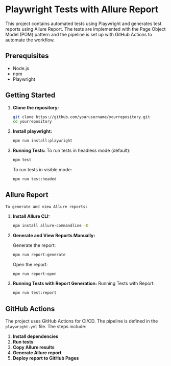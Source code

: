 # Playwright Tests with Allure Report

This project contains automated tests using Playwright and generates test reports using Allure Report. The tests are implemented with the Page Object Model (POM) pattern and the pipeline is set up with GitHub Actions to automate the workflow.

## Prerequisites

- Node.js
- npm
- Playwright

## Getting Started

1. **Clone the repository:**
    ```bash
    git clone https://github.com/yourusername/yourrepository.git
    cd yourrepository
    ```
2. **Install playwright:**
    ```bash
    npm run install:playwright
    ```
3. **Running Tests:**
    To run tests in headless mode (default):
    ```bash
    npm test
    ```
    To run tests in visible mode:
    ```bash
    npm run test:headed
    ```

## Allure Report
    To generate and view Allure reports:

1. **Install Allure CLI:**
    ```bash
    npm install allure-commandline -D
    ```

2. **Generate and View Reports Manually:**
   
    Generate the report:
    ```bash
    npm run report:generate
    ```
    Open the report:
    ```bash
    npm run report:open
    ```
3. **Running Tests with Report Generation:**
    Running Tests with Report:
    ```bash
    npm run test:report
    ```

## GitHub Actions

The project uses GitHub Actions for CI/CD. The pipeline is defined in the `playwright.yml` file. The steps include:

1. **Install dependencies**
2. **Run tests**
3. **Copy Allure results**
4. **Generate Allure report**
5. **Deploy report to GitHub Pages**
